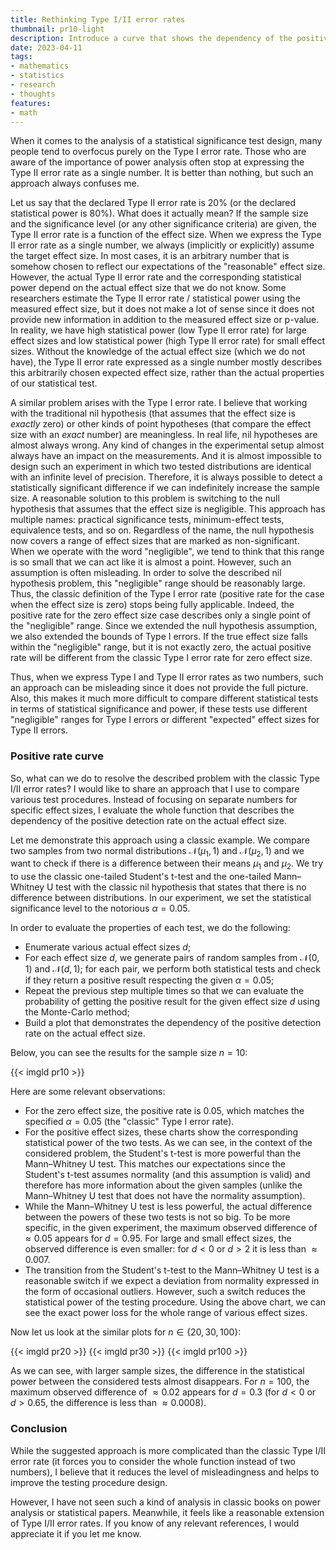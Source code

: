 ```yaml
---
title: Rethinking Type I/II error rates
thumbnail: pr10-light
description: Introduce a curve that shows the dependency of the positive detection rate on the actual effect size
date: 2023-04-11
tags:
- mathematics
- statistics
- research
- thoughts
features:
- math
---
```


When it comes to the analysis of a statistical significance test design,
  many people tend to overfocus purely on the Type I error rate.
Those who are aware of the importance of power analysis
  often stop at expressing the Type II error rate as a single number.
It is better than nothing, but such an approach always confuses me.

Let us say that the declared Type II error rate is 20% (or the declared statistical power is 80%).
What does it actually mean?
If the sample size and the significance level (or any other significance criteria) are given,
  the Type II error rate is a function of the effect size.
When we express the Type II error rate as a single number,
  we always (implicitly or explicitly) assume the target effect size.
In most cases, it is an arbitrary number
  that is somehow chosen to reflect our expectations of the "reasonable" effect size.
However, the actual Type II error rate and the corresponding statistical power
  depend on the actual effect size that we do not know.
Some researchers estimate the Type II error rate / statistical power using the measured effect size,
  but it does not make a lot of sense since
  it does not provide new information in addition to the measured effect size or p-value.
In reality, we have high statistical power (low Type II error rate) for large effect sizes
  and low statistical power (high Type II error rate) for small effect sizes.
Without the knowledge of the actual effect size (which we do not have),
  the Type II error rate expressed as a single number mostly describes this arbitrarily chosen expected effect size,
  rather than the actual properties of our statistical test.

<!--more-->

A similar problem arises with the Type I error rate.
I believe that working with the traditional nil hypothesis (that assumes that the effect size is *exactly* zero)
  or other kinds of point hypotheses (that compare the effect size with an *exact* number) are meaningless.
In real life, nil hypotheses are almost always wrong.
Any kind of changes in the experimental setup almost always have an impact on the measurements.
And it is almost impossible to design such an experiment
  in which two tested distributions are identical with an infinite level of precision.
Therefore, it is always possible to detect a statistically significant difference
  if we can indefinitely increase the sample size.
A reasonable solution to this problem is switching to the null hypothesis
  that assumes that the effect size is negligible.
This approach has multiple names: practical significance tests, minimum-effect tests, equivalence tests, and so on.
Regardless of the name, the null hypothesis now covers a range of effect sizes that are marked as non-significant.
When we operate with the word "negligible",
  we tend to think that this range is so small that we can act like it is almost a point.
However, such an assumption is often misleading.
In order to solve the described nil hypothesis problem, this "negligible" range should be reasonably large.
Thus, the classic definition of the Type I error rate (positive rate for the case when the effect size is zero)
  stops being fully applicable.
Indeed, the positive rate for the zero effect size case describes only a single point of the "negligible" range.
Since we extended the null hypothesis assumption, we also extended the bounds of Type I errors.
If the true effect size falls within the "negligible" range, but it is not exactly zero,
  the actual positive rate will be different from the classic Type I error rate for zero effect size.

Thus, when we express Type I and Type II error rates as two numbers, such an approach can be misleading
  since it does not provide the full picture.
Also, this makes it much more difficult
  to compare different statistical tests in terms of statistical significance and power,
  if these tests use different "negligible" ranges for Type I errors or
  different "expected" effect sizes for Type II errors.

### Positive rate curve

So, what can we do to resolve the described problem with the classic Type I/II error rates?
I would like to share an approach that I use to compare various test procedures.
Instead of focusing on separate numbers for specific effect sizes,
  I evaluate the whole function that describes the dependency of the positive detection rate on the actual effect size.

Let me demonstrate this approach using a classic example.
We compare two samples from two normal distributions $\mathcal{N}(\mu_1, 1)$ and $\mathcal{N}(\mu_2, 1)$
  and we want to check if there is a difference between their means $\mu_1$ and $\mu_2$.
We try to use the classic one-tailed Student's t-test and the one-tailed Mann–Whitney U test
  with the classic nil hypothesis that states that there is no difference between distributions.
In our experiment, we set the statistical significance level to the notorious $\alpha = 0.05$.

In order to evaluate the properties of each test, we do the following:

* Enumerate various actual effect sizes $d$;
* For each effect size $d$, we generate pairs of random samples from $\mathcal{N}(0, 1)$ and $\mathcal{N}(d, 1)$;
    for each pair, we perform both statistical tests and check if they return a positive result
    respecting the given $\alpha = 0.05$;
* Repeat the previous step multiple times so that we can evaluate
    the probability of getting the positive result for the given effect size $d$ using the Monte-Carlo method;
* Build a plot that demonstrates the dependency of the positive detection rate on the actual effect size.

Below, you can see the results for the sample size $n=10$:

{{< imgld pr10 >}}

Here are some relevant observations:

* For the zero effect size, the positive rate is 0.05,
    which matches the specified $\alpha = 0.05$ (the "classic" Type I error rate).
* For the positive effect sizes, these charts show the corresponding statistical power of the two tests.
  As we can see, in the context of the considered problem,
    the Student's t-test is more powerful than the Mann–Whitney U test.
  This matches our expectations since the Student's t-test assumes normality (and this assumption is valid)
    and therefore has more information about the given samples
    (unlike the Mann–Whitney U test that does not have the normality assumption).
* While the Mann–Whitney U test is less powerful,
    the actual difference between the powers of these two tests is not so big.
  To be more specific, in the given experiment,
    the maximum observed difference of $\approx 0.05$ appears for $d = 0.95$.
  For large and small effect sizes, the observed difference is even smaller:
    for $d<0$ or $d>2$ it is less than $\approx 0.007$.
* The transition from the Student's t-test to the Mann–Whitney U test is a reasonable switch
    if we expect a deviation from normality expressed in the form of occasional outliers.
  However, such a switch reduces the statistical power of the testing procedure.
  Using the above chart, we can see the exact power loss for the whole range of various effect sizes.

Now let us look at the similar plots for $n \in \{ 20, 30, 100 \}$:

{{< imgld pr20 >}}
{{< imgld pr30 >}}
{{< imgld pr100 >}}

As we can see, with larger sample sizes,
  the difference in the statistical power between the considered tests almost disappears.
For $n=100$, the maximum observed difference of $\approx 0.02$ appears for $d = 0.3$
  (for $d<0$ or $d>0.65$, the difference is less than $\approx 0.0008$).

### Conclusion

While the suggested approach is more complicated than the classic Type I/II error rate
  (it forces you to consider the whole function instead of two numbers),
  I believe that it reduces the level of misleadingness and helps to improve the testing procedure design.

However, I have not seen such a kind of analysis in classic books on power analysis or statistical papers.
Meanwhile, it feels like a reasonable extension of Type I/II error rates.
If you know of any relevant references, I would appreciate it if you let me know.
